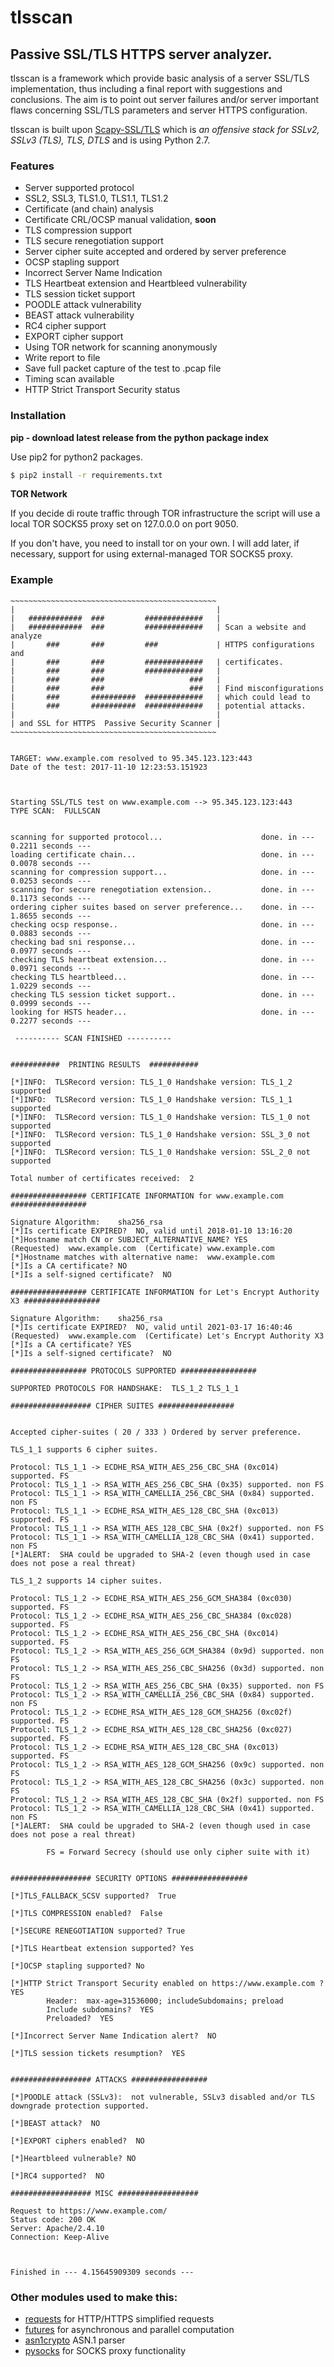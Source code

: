 # **tlsscan**

## Passive SSL/TLS HTTPS server analyzer. 

tlsscan is a framework which provide basic analysis of a server SSL/TLS implementation, thus including a final report with suggestions and conclusions. The aim is to point out server failures and/or server important flaws concerning SSL/TLS parameters and server HTTPS configuration.

tlsscan is built upon [Scapy-SSL/TLS](https://github.com/tintinweb/scapy-ssl_tls) which is <cite>an offensive stack for SSLv2, SSLv3 (TLS), TLS, DTLS </cite> and is using Python 2.7.

### **Features**
 * Server supported protocol
 * SSL2, SSL3, TLS1.0, TLS1.1, TLS1.2
 * Certificate (and chain) analysis
 * Certificate CRL/OCSP manual validation, **soon**
 * TLS compression support
 * TLS secure renegotiation support
 * Server cipher suite accepted and ordered by server preference
 * OCSP stapling support
 * Incorrect Server Name Indication
 * TLS Heartbeat extension and Heartbleed vulnerability
 * TLS session ticket support
 * POODLE attack vulnerability
 * BEAST attack vulnerability
 * RC4 cipher support
 * EXPORT cipher support
 * Using TOR network for scanning anonymously
 * Write report to file
 * Save full packet capture of the test to .pcap file
 * Timing scan available
 * HTTP Strict Transport Security status


### **Installation**
**pip - download latest release from the python package index**

Use pip2 for python2 packages.
```bash
$ pip2 install -r requirements.txt
```

**TOR Network**

If you decide di route traffic through TOR infrastructure the script will use a local TOR SOCKS5 proxy set on 127.0.0.0 on port 9050.

If you don't have, you need to install tor on your own. I will add later, if necessary, support for using external-managed TOR SOCKS5 proxy.

### **Example**
```
~~~~~~~~~~~~~~~~~~~~~~~~~~~~~~~~~~~~~~~~~~~~~~
|                                             |
|   ############  ###         #############   |
|   ############  ###         #############   | Scan a website and analyze 
|       ###       ###         ###             | HTTPS configurations and 
|       ###       ###         #############   | certificates.
|       ###       ###         #############   |
|       ###       ###                   ###   |
|       ###       ###                   ###   | Find misconfigurations
|       ###       ##########  #############   | which could lead to 
|       ###       ##########  #############   | potential attacks.
|                                             |
| and SSL for HTTPS  Passive Security Scanner |
~~~~~~~~~~~~~~~~~~~~~~~~~~~~~~~~~~~~~~~~~~~~~~


TARGET: www.example.com resolved to 95.345.123.123:443
Date of the test: 2017-11-10 12:23:53.151923



Starting SSL/TLS test on www.example.com --> 95.345.123.123:443
TYPE SCAN:  FULLSCAN


scanning for supported protocol...                      done. in --- 0.2211 seconds ---
loading certificate chain...                            done. in --- 0.0078 seconds ---
scanning for compression support...                     done. in --- 0.0253 seconds ---
scanning for secure renegotiation extension..           done. in --- 0.1173 seconds ---
ordering cipher suites based on server preference...    done. in --- 1.8655 seconds ---
checking ocsp response..                                done. in --- 0.0883 seconds ---
checking bad sni response...                            done. in --- 0.0977 seconds ---
checking TLS heartbeat extension...                     done. in --- 0.0971 seconds ---
checking TLS heartbleed...                              done. in --- 1.0229 seconds ---
checking TLS session ticket support..                   done. in --- 0.0999 seconds ---
looking for HSTS header...                              done. in --- 0.2277 seconds ---

 ---------- SCAN FINISHED ----------


###########  PRINTING RESULTS  ###########

[*]INFO:  TLSRecord version: TLS_1_0 Handshake version: TLS_1_2 supported
[*]INFO:  TLSRecord version: TLS_1_0 Handshake version: TLS_1_1 supported
[*]INFO:  TLSRecord version: TLS_1_0 Handshake version: TLS_1_0 not supported
[*]INFO:  TLSRecord version: TLS_1_0 Handshake version: SSL_3_0 not supported
[*]INFO:  TLSRecord version: TLS_1_0 Handshake version: SSL_2_0 not supported

Total number of certificates received:  2

################# CERTIFICATE INFORMATION for www.example.com #################

Signature Algorithm:    sha256_rsa
[*]Is certificate EXPIRED?  NO, valid until 2018-01-10 13:16:20
[*]Hostname match CN or SUBJECT_ALTERNATIVE_NAME? YES
(Requested)  www.example.com  (Certificate) www.example.com
[*]Hostname matches with alternative name:  www.example.com
[*]Is a CA certificate? NO
[*]Is a self-signed certificate?  NO

################# CERTIFICATE INFORMATION for Let's Encrypt Authority X3 #################

Signature Algorithm:    sha256_rsa
[*]Is certificate EXPIRED?  NO, valid until 2021-03-17 16:40:46
(Requested)  www.example.com  (Certificate) Let's Encrypt Authority X3
[*]Is a CA certificate? YES
[*]Is a self-signed certificate?  NO

################# PROTOCOLS SUPPORTED #################

SUPPORTED PROTOCOLS FOR HANDSHAKE:  TLS_1_2 TLS_1_1 

################## CIPHER SUITES #################


Accepted cipher-suites ( 20 / 333 ) Ordered by server preference.

TLS_1_1 supports 6 cipher suites.

Protocol: TLS_1_1 -> ECDHE_RSA_WITH_AES_256_CBC_SHA (0xc014) supported. FS
Protocol: TLS_1_1 -> RSA_WITH_AES_256_CBC_SHA (0x35) supported. non FS
Protocol: TLS_1_1 -> RSA_WITH_CAMELLIA_256_CBC_SHA (0x84) supported. non FS
Protocol: TLS_1_1 -> ECDHE_RSA_WITH_AES_128_CBC_SHA (0xc013) supported. FS
Protocol: TLS_1_1 -> RSA_WITH_AES_128_CBC_SHA (0x2f) supported. non FS
Protocol: TLS_1_1 -> RSA_WITH_CAMELLIA_128_CBC_SHA (0x41) supported. non FS
[*]ALERT:  SHA could be upgraded to SHA-2 (even though used in case does not pose a real threat) 

TLS_1_2 supports 14 cipher suites.

Protocol: TLS_1_2 -> ECDHE_RSA_WITH_AES_256_GCM_SHA384 (0xc030) supported. FS
Protocol: TLS_1_2 -> ECDHE_RSA_WITH_AES_256_CBC_SHA384 (0xc028) supported. FS
Protocol: TLS_1_2 -> ECDHE_RSA_WITH_AES_256_CBC_SHA (0xc014) supported. FS
Protocol: TLS_1_2 -> RSA_WITH_AES_256_GCM_SHA384 (0x9d) supported. non FS
Protocol: TLS_1_2 -> RSA_WITH_AES_256_CBC_SHA256 (0x3d) supported. non FS
Protocol: TLS_1_2 -> RSA_WITH_AES_256_CBC_SHA (0x35) supported. non FS
Protocol: TLS_1_2 -> RSA_WITH_CAMELLIA_256_CBC_SHA (0x84) supported. non FS
Protocol: TLS_1_2 -> ECDHE_RSA_WITH_AES_128_GCM_SHA256 (0xc02f) supported. FS
Protocol: TLS_1_2 -> ECDHE_RSA_WITH_AES_128_CBC_SHA256 (0xc027) supported. FS
Protocol: TLS_1_2 -> ECDHE_RSA_WITH_AES_128_CBC_SHA (0xc013) supported. FS
Protocol: TLS_1_2 -> RSA_WITH_AES_128_GCM_SHA256 (0x9c) supported. non FS
Protocol: TLS_1_2 -> RSA_WITH_AES_128_CBC_SHA256 (0x3c) supported. non FS
Protocol: TLS_1_2 -> RSA_WITH_AES_128_CBC_SHA (0x2f) supported. non FS
Protocol: TLS_1_2 -> RSA_WITH_CAMELLIA_128_CBC_SHA (0x41) supported. non FS
[*]ALERT:  SHA could be upgraded to SHA-2 (even though used in case does not pose a real threat) 

        FS = Forward Secrecy (should use only cipher suite with it)


################## SECURITY OPTIONS #################

[*]TLS_FALLBACK_SCSV supported?  True

[*]TLS COMPRESSION enabled?  False

[*]SECURE RENEGOTIATION supported? True

[*]TLS Heartbeat extension supported? Yes

[*]OCSP stapling supported? No

[*]HTTP Strict Transport Security enabled on https://www.example.com ?  YES
        Header:  max-age=31536000; includeSubdomains; preload
        Include subdomains?  YES
        Preloaded?  YES

[*]Incorrect Server Name Indication alert?  NO

[*]TLS session tickets resumption?  YES


################## ATTACKS #################

[*]POODLE attack (SSLv3):  not vulnerable, SSLv3 disabled and/or TLS downgrade protection supported.

[*]BEAST attack?  NO

[*]EXPORT ciphers enabled?  NO

[*]Heartbleed vulnerable? NO

[*]RC4 supported?  NO

################## MISC ##################

Request to https://www.example.com/ 
Status code: 200 OK
Server: Apache/2.4.10 
Connection: Keep-Alive



Finished in --- 4.15645909309 seconds ---
```

### Other modules used to make this:

 * [requests](https://pypi.python.org/pypi/requests) for HTTP/HTTPS simplified requests
 * [futures](https://pythonhosted.org/futures/) for asynchronous and parallel computation
 * [asn1crypto](https://pypi.python.org/pypi/asn1crypto/0.22.0) ASN.1 parser
 * [pysocks](https://pypi.python.org/pypi/PySocks) for SOCKS proxy functionality
